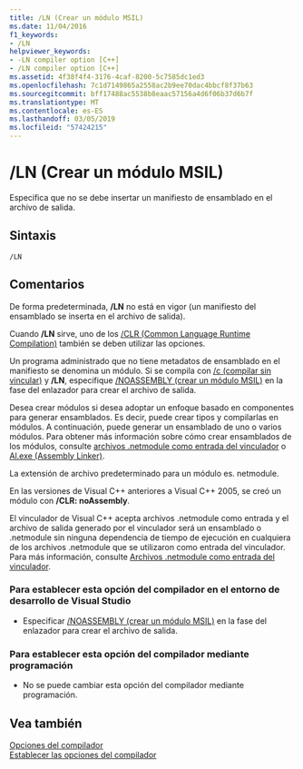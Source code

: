 ```yaml
---
title: /LN (Crear un módulo MSIL)
ms.date: 11/04/2016
f1_keywords:
- /LN
helpviewer_keywords:
- -LN compiler option [C++]
- /LN compiler option [C++]
ms.assetid: 4f38f4f4-3176-4caf-8200-5c7585dc1ed3
ms.openlocfilehash: 7c1d7149865a2558ac2b9ee70dac4bbcf8f37b63
ms.sourcegitcommit: bff17488ac5538b8eaac57156a4d6f06b37d6b7f
ms.translationtype: MT
ms.contentlocale: es-ES
ms.lasthandoff: 03/05/2019
ms.locfileid: "57424215"
---
```

# <a name="ln-create-msil-module"></a>/LN (Crear un módulo MSIL)

Especifica que no se debe insertar un manifiesto de ensamblado en el archivo de salida.

## <a name="syntax"></a>Sintaxis

```
/LN
```

## <a name="remarks"></a>Comentarios

De forma predeterminada, **/LN** no está en vigor (un manifiesto del ensamblado se inserta en el archivo de salida).

Cuando **/LN** sirve, uno de los [/CLR (Common Language Runtime Compilation)](../../build/reference/clr-common-language-runtime-compilation.md) también se deben utilizar las opciones.

Un programa administrado que no tiene metadatos de ensamblado en el manifiesto se denomina un módulo. Si se compila con [/c (compilar sin vincular)](../../build/reference/c-compile-without-linking.md) y **/LN**, especifique [/NOASSEMBLY (crear un módulo MSIL)](../../build/reference/noassembly-create-a-msil-module.md) en la fase del enlazador para crear el archivo de salida.

Desea crear módulos si desea adoptar un enfoque basado en componentes para generar ensamblados.  Es decir, puede crear tipos y compilarlas en módulos.  A continuación, puede generar un ensamblado de uno o varios módulos.  Para obtener más información sobre cómo crear ensamblados de los módulos, consulte [archivos .netmodule como entrada del vinculador](../../build/reference/netmodule-files-as-linker-input.md) o [Al.exe (Assembly Linker)](/dotnet/framework/tools/al-exe-assembly-linker).

La extensión de archivo predeterminado para un módulo es. netmodule.

En las versiones de Visual C++ anteriores a Visual C++ 2005, se creó un módulo con **/CLR: noAssembly**.

El vinculador de Visual C++ acepta archivos .netmodule como entrada y el archivo de salida generado por el vinculador será un ensamblado o .netmodule sin ninguna dependencia de tiempo de ejecución en cualquiera de los archivos .netmodule que se utilizaron como entrada del vinculador.  Para más información, consulte [Archivos .netmodule como entrada del vinculador](../../build/reference/netmodule-files-as-linker-input.md).

### <a name="to-set-this-compiler-option-in-the-visual-studio-development-environment"></a>Para establecer esta opción del compilador en el entorno de desarrollo de Visual Studio

- Especificar [/NOASSEMBLY (crear un módulo MSIL)](../../build/reference/noassembly-create-a-msil-module.md) en la fase del enlazador para crear el archivo de salida.

### <a name="to-set-this-compiler-option-programmatically"></a>Para establecer esta opción del compilador mediante programación

- No se puede cambiar esta opción del compilador mediante programación.

## <a name="see-also"></a>Vea también

[Opciones del compilador](../../build/reference/compiler-options.md)<br/>
[Establecer las opciones del compilador](../../build/reference/setting-compiler-options.md)

